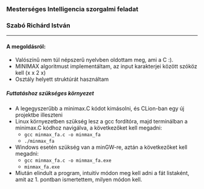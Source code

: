 
### Mesterséges Intelligencia szorgalmi feladat

  

### Szabó Richárd István

  

___

  

#### A megoldásról:

- Valószínű nem túl népszerű nyelvben oldottam meg, ami a C :). 
- MINIMAX algoritmust implementáltam, az input karakterjei között szóköz kell (x x 2 x) 
- Osztály helyett struktúrát használtam
  

##### Futtatáshoz szükséges környezet
 - A legegyszerűbb a minimax.C kódot kimásolni, és CLion-ban egy új projektbe illeszteni
 - Linux környezetben szükség lesz a gcc fordítóra, majd terminálban a minimax.C kódhoz navigálva, a következőket kell megadni:
	 - `gcc minmax_fa.c -o minmax_fa`
	 - `./minmax_fa`
 - Windows esetén szükség van a minGW-re, aztán a következőket kell megadni:
	- `gcc minmax_fa.c -o minmax_fa.exe`
	 - `minmax_fa.exe`
 - Miután elindult a program, intuitív módon meg kell adni a fát listaként, amit az 1. pontban ismertettem, milyen módon kell.

